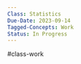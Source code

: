 ```yaml
---
Class: Statistics
Due-Date: 2023-09-14
Tagged-Concepts: Work
Status: In Progress
---
```

#class-work 


